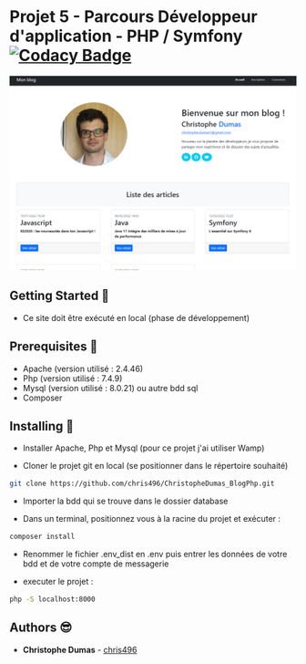 # Projet 5 - Parcours Développeur d'application - PHP / Symfony [![Codacy Badge](https://app.codacy.com/project/badge/Grade/467df3705c9743cd9569539f8702b7f1)](https://www.codacy.com/gh/chris496/ChristopheDumas_BlogPhp/dashboard?utm_source=github.com&amp;utm_medium=referral&amp;utm_content=chris496/ChristopheDumas_BlogPhp&amp;utm_campaign=Badge_Grade)

<p align="center">
<img src="./assets/img/CaptureAccueil.png" alt="capture d'écran" width="600px"/>
</p>

## Getting Started &#x1F3C1;

* Ce site doit être exécuté en local (phase de développement)

## Prerequisites &#x1F4DC;

* Apache (version utilisé : 2.4.46)
* Php (version utilisé : 7.4.9)
* Mysql (version utilisé : 8.0.21) ou autre bdd sql
* Composer

## Installing &#x1F4BE;

* Installer Apache, Php et Mysql (pour ce projet j'ai utiliser Wamp)

* Cloner le projet git en local (se positionner dans le répertoire souhaité)

```bash
git clone https://github.com/chris496/ChristopheDumas_BlogPhp.git
```

* Importer la bdd qui se trouve dans le dossier database

* Dans un terminal, positionnez vous à la racine du projet et exécuter :

```bash
composer install
```

* Renommer le fichier .env_dist en .env puis entrer les données de votre bdd et de votre compte de messagerie

* executer le projet :

```bash
php -S localhost:8000
```

## Authors &#x1F60E;

* **Christophe Dumas** - [chris496](https://github.com/chris496)
